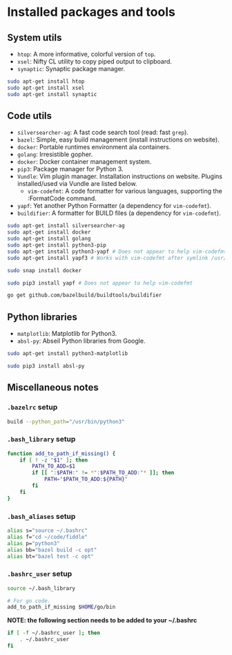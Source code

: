 # Installed packages and tools

## System utils
* `htop`: A more informative, colorful version of `top`.
* `xsel`: Nifty CL utility to copy piped output to clipboard.
* `synaptic`: Synaptic package manager.

```bash
sudo apt-get install htop
sudo apt-get install xsel
sudo apt-get install synaptic
```

## Code utils
* `silversearcher-ag`: A fast code search tool (read: fast `grep`).
* `bazel`: Simple, easy build management (install instructions on website).
* `docker`: Portable runtimes environment ala containers.
* `golang`: Irresistible gopher.
* `docker`: Docker container management system.
* `pip3`: Package manager for Python 3.
* `Vundle`: Vim plugin manager. Installation instructions on website. Plugins installed/used via Vundle are listed below.
  - `vim-codefmt`: A code formatter for various languages, supporting the :FormatCode command.
* `yapf`: Yet another Python Formatter (a dependency for `vim-codefmt`).
* `buildifier`: A formatter for BUILD files (a dependency for `vim-codefmt`).

```bash
sudo apt-get install silversearcher-ag
sudo apt-get install docker
sudo apt-get install golang
sudo apt-get install python3-pip
sudo apt-get install python3-yapf # Does not appear to help vim-codefmt
sudo apt-get install yapf3 # Works with vim-codefmt after symlink /usr/bin/yapf -> /usr/bin/yapf3

sudo snap install docker

sudo pip3 install yapf # Does not appear to help vim-codefmt

go get github.com/bazelbuild/buildtools/buildifier
```

## Python libraries
* `matplotlib`: Matplotlib for Python3.
* `absl-py`: Abseil Python libraries from Google.

```bash
sudo apt-get install python3-matplotlib

sudo pip3 install absl-py
```

## Miscellaneous notes

### `.bazelrc` setup

```bash
build --python_path="/usr/bin/python3"
```

### `.bash_library` setup

```bash
function add_to_path_if_missing() {
    if [ ! -z "$1" ]; then
        PATH_TO_ADD=$1
        if [[ ":$PATH:" != *":$PATH_TO_ADD:"* ]]; then
            PATH="$PATH_TO_ADD:${PATH}"
        fi
    fi
}
```

### `.bash_aliases` setup

```bash
alias s="source ~/.bashrc"
alias f="cd ~/code/fiddle"
alias p="python3"
alias bb="bazel build -c opt"
alias bt="bazel test -c opt"
```

### `.bashrc_user` setup

```bash
source ~/.bash_library

# For go code.
add_to_path_if_missing $HOME/go/bin
```

**NOTE: the following section needs to be added to your ~/.bashrc** 

```bash
if [ -f ~/.bashrc_user ]; then
    . ~/.bashrc_user
fi
```
